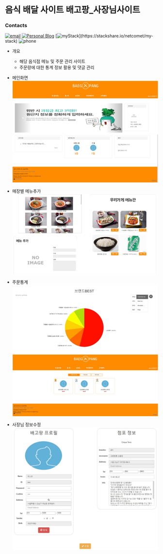 # 음식 배달 사이트 배고팡_사장님사이트

### Contacts
[![email](https://img.shields.io/badge/email-netcomet@naver.com-blue.svg)](mailto:netcomet@naver.com)
[![Personal Blog](https://img.shields.io/badge/blog-netcomet(goToBlog)-green.svg)](http://blog.naver.com/netcomet/)
[![myStack](https://img.shields.io/badge/tech-stack(click!)-red.svg)](https://stackshare.io/netcomet/my-stack)
![phone](https://img.shields.io/badge/phone-010--8383--5877-lightgrey.svg)

* 개요
  * 해당 음식점 메뉴 및 주문 관리 사이트
  * 주문량에 대한 통계 정보 활용 및 댓글 관리

* 메인화면
![메인화면](./image/master1.jpg)
![메인화면](./image/master2.jpg)

* 매장별 메뉴추가
![매장별 메뉴추가](./image/master3.jpg)

* 주문통계
![주문통계](./image/master4.jpg)
![주문통계](./image/master5.jpg)

* 사장님 정보수정
![사장님 정보수정](./image/master6.jpg)

